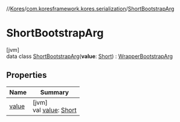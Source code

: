 //[Kores](../../../index.md)/[com.koresframework.kores.serialization](../index.md)/[ShortBootstrapArg](index.md)

# ShortBootstrapArg

[jvm]\
data class [ShortBootstrapArg](index.md)(**value**: [Short](https://kotlinlang.org/api/latest/jvm/stdlib/kotlin/-short/index.html)) : [WrapperBootstrapArg](../-wrapper-bootstrap-arg/index.md)

## Properties

| Name | Summary |
|---|---|
| [value](value.md) | [jvm]<br>val [value](value.md): [Short](https://kotlinlang.org/api/latest/jvm/stdlib/kotlin/-short/index.html) |
